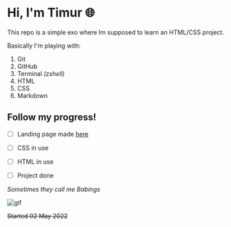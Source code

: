 # Hi, I'm Timur 🌐

This repo is a simple exo where Im supposed to learn an HTML/CSS project.

Basically I'm playing with:

1. Git
2. GitHub
3. Terminal *(zshell)*
4. HTML
5. CSS
6. Markdown


## Follow my progress!

- [ ] Landing page made [here](https://timurkaramenderes.github.io)
- [ ] CSS in use
- [ ] HTML in use
- [ ] Project done


*Sometimes they call me Babings*


![gif](https://media.giphy.com/media/zm4pxg6Pj8qkA4qd4F/giphy.gif)





~~Started 02 May 2022~~
